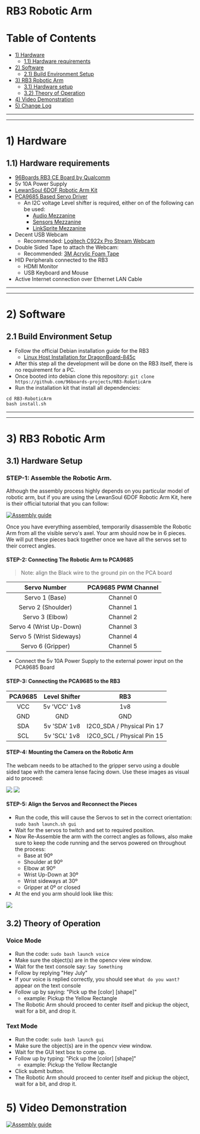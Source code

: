 # RB3 Robotic Arm

# Table of Contents

- [1) Hardware](#1-hardware)
   - [1.1) Hardware requirements](#11-hardware-requirements)
- [2) Software](#2-software)
   - [2.1) Build Environment Setup](#21-build-environment-setup)
- [3) RB3 Robotic Arm](#3-rb3-robotic-arm)
   - [3.1) Hardware setup](#31-hardware-setup)
   - [3.2) Theory of Operation](#32-theory-of-operation)
- [4) Video Demonstration](#4-video-demonstration)
- [5) Change Log](#5-change-log)

***
***

# 1) Hardware

## 1.1) Hardware requirements

- [96Boards RB3 CE Board by Qualcomm](https://www.96boards.org/product/rb3-platform/)
- 5v 10A Power Supply
- [LewanSoul 6DOF Robotic Arm Kit](https://www.amazon.com/dp/B074T6DPKX/)
- [PCA9685 Based Servo Driver](https://www.amazon.com/Adafruit-16-Channel-12-bit-Servo-Driver/dp/B01G61MZF4/)
    - An I2C voltage Level shifter is required, either on of the following can be used:
        - [Audio Mezzanine](https://www.96boards.org/product/audio-mezzanine/)
        - [Sensors Mezzanine](https://www.96boards.org/product/sensors-mezzanine/)
        - [LinkSprite Mezzanine](https://www.96boards.org/product/linkspritesensorkit/)
- Decent USB Webcam
    - Recommended: [Logitech C922x Pro Stream Webcam](https://www.amazon.com/Logitech-C922x-Pro-Stream-Webcam/dp/B01LXCDPPK)
- Double Sided Tape to attach the Webcam:
    - Recommended: [3M Acrylic Foam Tape](https://www.amazon.com/3M-Automotive-Acrylic-Attachment-Black/dp/B000P18N76)
- HID Peripherals connected to the RB3
    - HDMI Monitor
    - USB Keyboard and Mouse
- Active Internet connection over Ethernet LAN Cable

***
***

# 2) Software

## 2.1 Build Environment Setup

- Follow the official Debian installation guide for the RB3
    - [Linux Host Installation for DragonBoard-845c](https://www.96boards.org/documentation/consumer/dragonboard/dragonboard845c/installation/linux-fastboot.md.html)
- After this step all the development will be done on the RB3 itself, there is no requirement for a PC.
- Once booted into debian clone this repository: `git clone https://github.com/96boards-projects/RB3-RoboticArm`
- Run the installation kit that install all dependencies:
```shell
cd RB3-RoboticArm
bash install.sh
```

***
***

# 3) RB3 Robotic Arm

## 3.1) Hardware Setup

### STEP-1: Assemble the Robotic Arm.

Although the assembly process highly depends on you particular model of robotic arm, but if you are using the LewanSoul 6DOF Robotic Arm Kit, here is their official tutorial that you can follow:

[![Assembly guide](https://img.youtube.com/vi/hFmm4dNWQac/0.jpg)](https://www.youtube.com/watch?v=hFmm4dNWQac)

Once you have everything assembled, temporarily disassemble the Robotic Arm from all the visible servo's axel. Your arm should now be in 6 pieces. We will put these pieces back together once we have all the servos set to their correct angles.


#### STEP-2: Connecting The Robotic Arm to PCA9685

> Note: align the Black wire to the ground pin on the PCA board

| Servo Number             | PCA9685 PWM Channel |
|:------------------------:|:-------------------:|
| Servo 1 (Base)           | Channel 0           |
| Servo 2 (Shoulder)       | Channel 1           |
| Servo 3 (Elbow)          | Channel 2           |
| Servo 4 (Wrist Up-Down)  | Channel 3           |
| Servo 5 (Wrist Sideways) | Channel 4           |
| Servo 6 (Gripper)        | Channel 5           |

- Connect the 5v 10A Power Supply to the external power input on the PCA9685 Board


#### STEP-3: Connecting the PCA9685 to the RB3

| PCA9685 | Level Shifter | RB3                        |
|:-------:|:-------------:|:--------------------------:|
| VCC     | 5v 'VCC' 1v8  | 1v8                        |
| GND     | GND           | GND                        |
| SDA     | 5v 'SDA' 1v8  | I2C0_SDA / Physical Pin 17 |
| SCL     | 5v 'SCL' 1v8  | I2C0_SCL / Physical Pin 15 |


#### STEP-4: Mounting the Camera on the Robotic Arm

The webcam needs to be attached to the gripper servo using a double sided tape with the camera lense facing down.
Use these images as visual aid to proceed: 

![](https://i.imgur.com/hyE3Utz.jpg)
![](https://i.imgur.com/chLLt9D.jpg)


#### STEP-5: Align the Servos and Reconnect the Pieces

- Run the code, this will cause the Servos to set in the correct orientation: `sudo bash launch.sh gui`
- Wait for the servos to twitch and set to required position.
- Now Re-Assemble the arm with the correct angles as follows, also make sure to keep the code running and the servos powered on throughout the process:
    - Base at 90º
    - Shoulder at 90º
    - Elbow at 90º
    - Wrist Up-Down at 30º
    - Wrist sideways at 30º
    - Gripper at 0º or closed
- At the end you arm should look like this:

![](https://i.imgur.com/kUjIUIy.png)


## 3.2) Theory of Operation

### Voice Mode

- Run the code: `sudo bash launch voice`
- Make sure the object(s) are in the opencv view window.
- Wait for the text console say: `Say Something`
- Follow by replying "Hey July"
- If your voice is replied correctly, you should see `What do you want?` appear on the text console
- Follow up by saying: "Pick up the [color] [shape]"
    - example: Pickup the Yellow Rectangle
- The Robotic Arm should proceed to center itself and pickup the object, wait for a bit, and drop it.

### Text Mode

- Run the code: `sudo bash launch gui`
- Make sure the object(s) are in the opencv view window.
- Wait for the GUI text box to come up.
- Follow up by typing: "Pick up the [color] [shape]"
    - example: Pickup the Yellow Rectangle
- Click submit button.
- The Robotic Arm should proceed to center itself and pickup the object, wait for a bit, and drop it.

# 5) Video Demonstration

[![Assembly guide](https://img.youtube.com/vi/Z6zoDpyWut8/0.jpg)](https://youtu.be/Z6zoDpyWut8)

